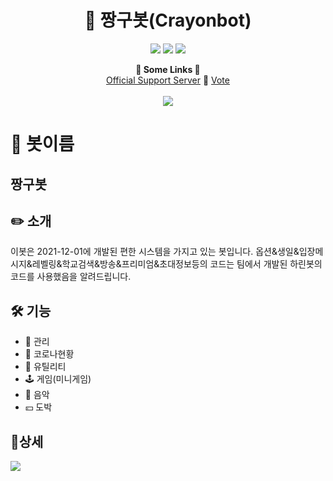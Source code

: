 <h1 align="center">🤖 짱구봇(Crayonbot)</h1>
<p align="center">
    <a href="https://koreanbots.dev/bots/933204352645103647" target="_blank"><img src="https://koreanbots.dev/api/widget/bots/status/933204352645103647.svg?scale=1.0"></a>
    <a href="https://koreanbots.dev/bots/933204352645103647" target="_blank"><img src="https://koreanbots.dev/api/widget/bots/servers/933204352645103647.svg?scale=1.0"></a>
    <a href="https://koreanbots.dev/bots/933204352645103647/vote" target="_blank"><img src="https://koreanbots.dev/api/widget/bots/votes/933204352645103647.svg?scale=1.0"></a>
</p>
<p align="center">
  <b>🔗 Some Links 🔗</b><br>
  <a href="https://discord.gg/d7zEFsbMVN">Official Support Server</a> 🔗
  <a href="https://koreanbots.dev/bots/915546504054333450/vote">Vote</a>
  <br><br>
  <img src="https://cdn.discordapp.com/attachments/1021691367317049384/1021696817211117608/unknown.png?size=400">
</p>

# 📜 봇이름

## 짱구봇

## ✏️ 소개

이봇은 2021-12-01에 개발된 편한 시스템을 가지고 있는 봇입니다.
옵션&생일&입장메시지&레벨링&학교검색&방송&프리미엄&초대정보등의 코드는 팀에서 개발된
하린봇의 코드를 사용했음을 알려드립니다.

## 🛠️ 기능

- 🔰 관리
- 🧬 코로나현황
- 🧰 유틸리티
- 🕹️ 게임(미니게임)
- 🎵 음악
-  💴 도박
## 📌상세

<img src="https://cdn.discordapp.com/attachments/1021691367317049384/1021695976043454504/0.png?size=4096">
